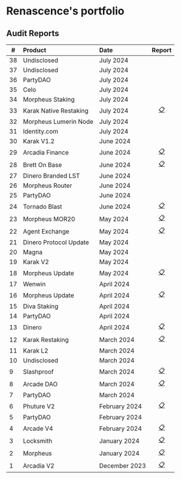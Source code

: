 # Renascence's portfolio

## Audit Reports

| #   | Product                | Date          |                                       Report                                        |
| --- | :--------------------- | :------------ | :---------------------------------------------------------------------------------: |
| 38  | Undisclosed            | July 2024     |                                                                                     |
| 37  | Undisclosed            | July 2024     |                                                                                     |
| 36  | PartyDAO               | July 2024     |                                                                                     |
| 35  | Celo                   | July 2024     |                                                                                     |
| 34  | Morpheus Staking       | July 2024     |                                                                                     |
| 33  | Karak Native Restaking | July 2024     |  [📋](./reports/Renascence%20-%20Karak%20Native%20Restaking%20Audit%20Report.pdf)  |
| 32  | Morpheus Lumerin Node  | July 2024     |                                                                                     |
| 31  | Identity.com           | July 2024     |                                                                                     |
| 30  | Karak V1.2             | June 2024     |                                                                                     |
| 29  | Arcadia Finance        | June 2024     |           [📋](./reports/Arcadia%20-%20Renascence%20Audit%20Report.pdf)            |
| 28  | Brett On Base          | June 2024     |            [📋](./reports/Brett%20-%20Renascence%20Audit%20Report.pdf)             |
| 27  | Dinero Branded LST     | June 2024     |                                                                                     |
| 26  | Morpheus Router        | June 2024     |                                                                                     |
| 25  | PartyDAO               | June 2024     |                                                                                     |
| 24  | Tornado Blast          | June 2024     |       [📋](./reports/Tornado%20Blast%20-%20Renascence%20Audit%20Report.pdf)        |
| 23  | Morpheus MOR20         | May 2024      |            [📋](./reports/MOR20%20-%20Renascence%20Audit%20Report.pdf)             |
| 22  | Agent Exchange         | May 2024      |       [📋](./reports/Agent%20Exchange%20-%20Renascence%20Audit%20Report.pdf)       |
| 21  | Dinero Protocol Update | May 2024      |                                                                                     |
| 20  | Magna                  | May 2024      |                                                                                     |
| 19  | Karak V2               | May 2024      |                                                                                     |
| 18  | Morpheus Update        | May 2024      | [📋](./reports/Morpheus%20Dynamic%20Minter%20-%20Renascence%20Audit%20Report.pdf)  |
| 17  | Wenwin                 | April 2024    |                                                                                     |
| 16  | Morpheus Update        | April 2024    | [📋](./reports/Morpheus%20L2TokenReceiverV2%20-%20Renascence%20Audit%20Report.pdf) |
| 15  | Diva Staking           | April 2024    |                                                                                     |
| 14  | PartyDAO               | April 2024    |                                                                                     |
| 13  | Dinero                 | April 2024    |    [📋](./reports/Institutional%20Pirex%20-%20Renascence%20Audit%20Report.pdf)     |
| 12  | Karak Restaking        | March 2024    |      [📋](./reports/Karak%20Restaking%20-%20Renascence%20Audit%20Report.pdf)       |
| 11  | Karak L2               | March 2024    |                                                                                     |
| 10  | Undisclosed            | March 2024    |                                                                                     |
| 9   | Slashproof             | March 2024    |          [📋](./reports/Slashproof%20-%20Renascence%20Audit%20Report.pdf)          |
| 8   | Arcade DAO             | March 2024    |       [📋](./reports/Arcade%20Staking%20-%20Renascence%20Audit%20Report.pdf)       |
| 7   | PartyDAO               | March 2024    |                                                                                     |
| 6   | Phuture V2             | February 2024 |         [📋](./reports/Phuture%20V2%20-%20Renascence%20Audit%20Report.pdf)         |
| 5   | PartyDAO               | February 2024 |                                                                                     |
| 4   | Arcade V4              | February 2024 |         [📋](./reports/Arcade%20V4%20-%20Renascence%20Audit%20Report.pdf)          |
| 3   | Locksmith              | January 2024  |          [📋](./reports/Locksmith%20-%20Renascence%20Audit%20Report.pdf)           |
| 2   | Morpheus               | January 2024  |           [📋](./reports/Morpheus%20-%20Renascence%20Audit%20Report.pdf)           |
| 1   | Arcadia V2             | December 2023 |         [📋](./reports/Arcadia%20V2%20-%20Renascence%20Audit%20Report.pdf)         |
